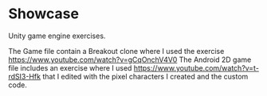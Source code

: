 # Showcase
Unity game engine exercises.

The Game file contain a Breakout clone where I used the exercise https://www.youtube.com/watch?v=gCqOnchV4V0
The Android 2D game file includes an exercise where I used https://www.youtube.com/watch?v=t-rdSI3-Hfk that I edited with the pixel characters I created and the custom code.
